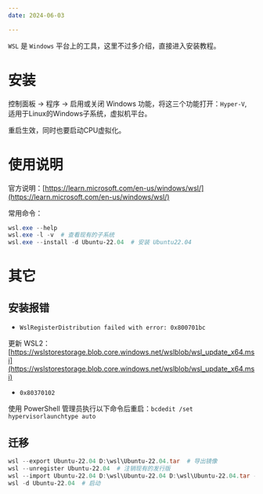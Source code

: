 ```yaml
---
date: 2024-06-03

---
```


`WSL` 是 `Windows` 平台上的工具，这里不过多介绍，直接进入安装教程。

# 安装

控制面板 -> 程序 -> 启用或关闭 Windows 功能，将这三个功能打开：`Hyper-V`, 适用于Linux的Windows子系统，虚拟机平台。

重启生效，同时也要启动CPU虚拟化。

# 使用说明

官方说明：[https://learn.microsoft.com/en-us/windows/wsl/](https://learn.microsoft.com/en-us/windows/wsl/)

常用命令：

```powershell
wsl.exe --help
wsl.exe -l -v  # 查看现有的子系统
wsl.exe --install -d Ubuntu-22.04  # 安装 Ubuntu22.04
```



# 其它

## 安装报错
- `WslRegisterDistribution failed with error: 0x800701bc`

更新 WSL2：[https://wslstorestorage.blob.core.windows.net/wslblob/wsl_update_x64.msi](https://wslstorestorage.blob.core.windows.net/wslblob/wsl_update_x64.msi)

- `0x80370102`

使用 PowerShell 管理员执行以下命令后重启：`bcdedit /set hypervisorlaunchtype auto`

## 迁移

```powershell
wsl --export Ubuntu-22.04 D:\wsl\Ubuntu-22.04.tar  # 导出镜像
wsl --unregister Ubuntu-22.04  # 注销现有的发行版
wsl --import Ubuntu-22.04 D:\wsl\Ubuntu-22.04 D:\wsl\Ubuntu-22.04.tar --version 2  # 在新位置导入发行版
wsl -d Ubuntu-22.04  # 启动
```

